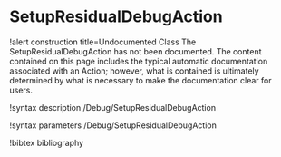 <!-- MOOSE Documentation Stub: Remove this when content is added. -->

# SetupResidualDebugAction

!alert construction title=Undocumented Class
The SetupResidualDebugAction has not been documented. The content contained on this page includes the
typical automatic documentation associated with an Action; however, what is contained is ultimately
determined by what is necessary to make the documentation clear for users.

!syntax description /Debug/SetupResidualDebugAction

!syntax parameters /Debug/SetupResidualDebugAction

!bibtex bibliography
